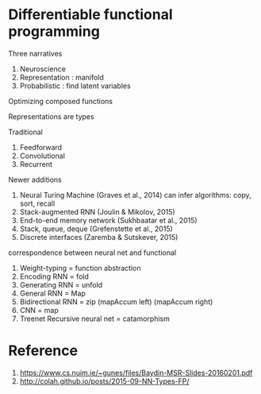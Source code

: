 
# Differentiable functional programming

Three narratives
1. Neuroscience
2. Representation : manifold
3. Probabilistic : find latent variables

Optimizing composed functions

Representations are types

Traditional
1. Feedforward
2. Convolutional
3. Recurrent

Newer additions
1. Neural Turing Machine (Graves et al., 2014) can infer algorithms: copy, sort, recall
2. Stack-augmented RNN (Joulin & Mikolov, 2015)
3. End-to-end memory network (Sukhbaatar et al., 2015)
4. Stack, queue, deque (Grefenstette et al., 2015)
5. Discrete interfaces (Zaremba & Sutskever, 2015)

correspondence between neural net and functional
1. Weight-typing = function abstraction
2. Encoding RNN = fold
3. Generating RNN = unfold
4. General RNN = Map
5. Bidirectional RNN = zip (mapAccum left) (mapAccum right)
6. CNN = map
7. Treenet Recursive neural net = catamorphism

# Reference

1. https://www.cs.nuim.ie/~gunes/files/Baydin-MSR-Slides-20160201.pdf
2. http://colah.github.io/posts/2015-09-NN-Types-FP/
